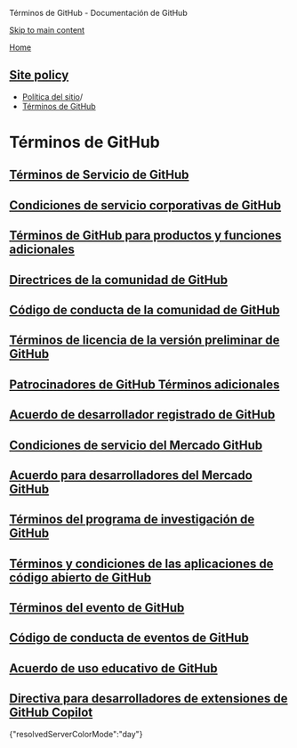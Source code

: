 Términos de GitHub - Documentación de GitHub

[Skip to main content](#main-content)

[Home](/es)

[Site policy](/es/site-policy)
----------

* [Política del sitio](/es/site-policy)/
* [Términos de GitHub](/es/site-policy/github-terms)

Términos de GitHub
==========

[Términos de Servicio de GitHub](/es/site-policy/github-terms/github-terms-of-service)
----------

[Condiciones de servicio corporativas de GitHub](/es/site-policy/github-terms/github-corporate-terms-of-service)
----------

[Términos de GitHub para productos y funciones adicionales](/es/site-policy/github-terms/github-terms-for-additional-products-and-features)
----------

[Directrices de la comunidad de GitHub](/es/site-policy/github-terms/github-community-guidelines)
----------

[Código de conducta de la comunidad de GitHub](/es/site-policy/github-terms/github-community-code-of-conduct)
----------

[Términos de licencia de la versión preliminar de GitHub](/es/site-policy/github-terms/github-pre-release-license-terms)
----------

[Patrocinadores de GitHub Términos adicionales](/es/site-policy/github-terms/github-sponsors-additional-terms)
----------

[Acuerdo de desarrollador registrado de GitHub](/es/site-policy/github-terms/github-registered-developer-agreement)
----------

[Condiciones de servicio del Mercado GitHub](/es/site-policy/github-terms/github-marketplace-terms-of-service)
----------

[Acuerdo para desarrolladores del Mercado GitHub](/es/site-policy/github-terms/github-marketplace-developer-agreement)
----------

[Términos del programa de investigación de GitHub](/es/site-policy/github-terms/github-research-program-terms)
----------

[Términos y condiciones de las aplicaciones de código abierto de GitHub](/es/site-policy/github-terms/github-open-source-applications-terms-and-conditions)
----------

[Términos del evento de GitHub](/es/site-policy/github-terms/github-event-terms)
----------

[Código de conducta de eventos de GitHub](/es/site-policy/github-terms/github-event-code-of-conduct)
----------

[Acuerdo de uso educativo de GitHub](/es/site-policy/github-terms/github-educational-use-agreement)
----------

[Directiva para desarrolladores de extensiones de GitHub Copilot](/es/site-policy/github-terms/github-copilot-extension-developer-policy)
----------

{"resolvedServerColorMode":"day"}
